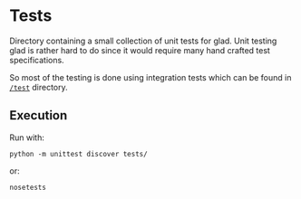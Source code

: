Tests
=====

Directory containing a small collection of unit tests for glad. Unit testing glad
is rather hard to do since it would require many hand crafted test specifications.

So most of the testing is done using integration tests which can be found in
[`/test`](../test) directory.


## Execution

Run with:

    python -m unittest discover tests/

or:

    nosetests
